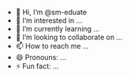 - 👋 Hi, I’m @sm-eduate
- 👀 I’m interested in ...
- 🌱 I’m currently learning ...
- 💞️ I’m looking to collaborate on ...
- 📫 How to reach me ...
- 😄 Pronouns: ...
- ⚡ Fun fact: ...

<!---
sm-eduate/sm-eduate is a ✨ special ✨ repository because its `README.md` (this file) appears on your GitHub profile.
You can click the Preview link to take a look at your changes.
--->
